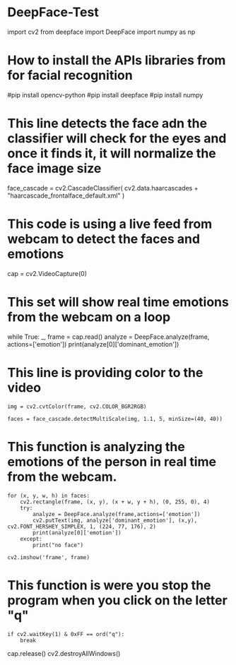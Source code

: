 # DeepFace-Test

import cv2
from deepface import DeepFace
import numpy as np

# How to install the APIs libraries from for facial recognition
#pip install opencv-python
#pip install deepface
#pip install numpy

# This line detects the face adn the classifier will check for the eyes and once it finds it, it will normalize the face image size
face_cascade = cv2.CascadeClassifier(
    cv2.data.haarcascades + "haarcascade_frontalface_default.xml"
)

# This code is using a live feed from webcam to detect the faces and emotions
cap = cv2.VideoCapture(0)

# This set will show real time emotions from the webcam on a loop
while True:
    _, frame = cap.read()
    analyze = DeepFace.analyze(frame, actions=['emotion'])
    print(analyze[0]['dominant_emotion'])

# This line is providing color to the video
    img = cv2.cvtColor(frame, cv2.COLOR_BGR2RGB)
    
    faces = face_cascade.detectMultiScale(img, 1.1, 5, minSize=(40, 40))

# This function is analyzing the emotions of the person in real time from the webcam.
    for (x, y, w, h) in faces:
        cv2.rectangle(frame, (x, y), (x + w, y + h), (0, 255, 0), 4)
        try:
            analyze = DeepFace.analyze(frame,actions=['emotion'])
            cv2.putText(img, analyze['dominant_emotion'], (x,y), cv2.FONT_HERSHEY_SIMPLEX, 1, (224, 77, 176), 2)
            print(analyze[0]['emotion'])
        except:
            print("no face")

    cv2.imshow('frame', frame)

# This function is were you stop the program when you click on the letter "q"
    if cv2.waitKey(1) & 0xFF == ord("q"):
        break

cap.release()
cv2.destroyAllWindows()


